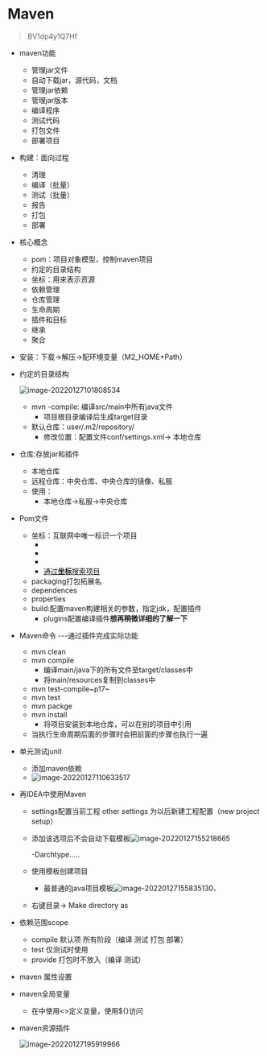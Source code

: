 

# Maven

> BV1dp4y1Q7Hf

+ maven功能

  + 管理jar文件
  + 自动下载jar，源代码，文档
  + 管理jar依赖
  + 管理jar版本
  + 编译程序
  + 测试代码
  + 打包文件
  + 部署项目

+ 构建：面向过程

  + 清理
  + 编译（批量）
  + 测试（批量）
  + 报告
  + 打包
  + 部署

+ 核心概念

  + pom：项目对象模型，控制maven项目
  + 约定的目录结构
  + 坐标：用来表示资源
  + 依赖管理
  + 仓库管理
  + 生命周期
  + 插件和目标
  + 继承
  + 聚合

+ 安装：下载->解压->配环境变量（M2_HOME+Path）

+ 约定的目录结构

  ![image-20220127101808534](https://home.innky.xyz:25566/images/image-20220127101808534.png)

  + mvn -compile: 编译src/main中所有java文件
    + 项目根目录编译后生成target目录
  + 默认仓库：user/.m2/repository/
    + 修改位置：配置文件conf/settings.xml->    <localRepository>本地仓库</localRepository>

+ 仓库:存放jar和插件

  + 本地仓库
  + 远程仓库：中央仓库、中央仓库的镜像、私服
  + 使用：
    + 本地仓库->私服->中央仓库

+ Pom文件

  + 坐标：互联网中唯一标识一个项目
    + <groupId>
    + <artifactId>
    + <version>
    + [通过**坐标**搜索项目](https://mvnrepository.com/)
  + packaging打包拓展名
  + dependences
  + properties
  + build:配置maven构建相关的参数，指定jdk，配置插件
    + plugins配置编译插件**想再稍微详细的了解一下**

+ Maven命令 ---通过插件完成实际功能

  + mvn clean
  + mvn compile
    + 编译main/java下的所有文件至target/classes中
    + 将main/resources复制到classes中 
  + mvn test-compile~p17~
  + mvn test
  + mvn packge
  + mvn install
    + 将项目安装到本地仓库，可以在别的项目中引用
  + 当执行生命周期后面的步骤时会把前面的步骤也执行一遍

+ 单元测试junit

  + 添加maven依赖
  + ![image-20220127110633517](https://home.innky.xyz:25566/images/image-20220127110633517.png)
  
+ 再IDEA中使用Maven

  + settings配置当前工程 other settings 为以后新建工程配置（new project setup）

  + 添加该选项后不会自动下载模板![image-20220127155218665](https://home.innky.xyz:25566/images/image-20220127155218665.png)

    -Darchtype.....

  + 使用模板创建项目

    + 最普通的java项目模板![image-20220127155835130](https://home.innky.xyz:25566/images/image-20220127155835130.png)、

  + 右键目录-> Make directory as
  
+ 依赖范围scope

  + compile 默认项 所有阶段（编译 测试 打包 部署）
  + test 仅测试时使用
  + provide 打包时不放入（编译 测试）

+ maven 属性设置

+ maven全局变量

  + 在<properties>中使用<>定义变量，使用${}访问

+ maven资源插件

  ![image-20220127195919966](https://home.innky.xyz:25566/images/image-20220127195919966.png)

  